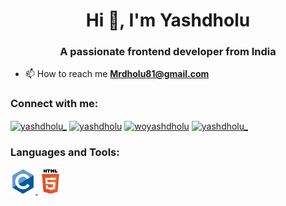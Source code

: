 <h1 align="center">Hi 👋, I'm Yashdholu</h1>
<h3 align="center">A passionate frontend developer from India</h3>

- 📫 How to reach me **Mrdholu81@gmail.com**

<h3 align="left">Connect with me:</h3>
<p align="left">
<a href="https://twitter.com/yashdholu_" target="blank"><img align="center" src="https://raw.githubusercontent.com/rahuldkjain/github-profile-readme-generator/master/src/images/icons/Social/twitter.svg" alt="yashdholu_" height="30" width="40" /></a>
<a href="https://linkedin.com/in/yashdholu" target="blank"><img align="center" src="https://raw.githubusercontent.com/rahuldkjain/github-profile-readme-generator/master/src/images/icons/Social/linked-in-alt.svg" alt="yashdholu" height="30" width="40" /></a>
<a href="https://fb.com/woyashdholu" target="blank"><img align="center" src="https://raw.githubusercontent.com/rahuldkjain/github-profile-readme-generator/master/src/images/icons/Social/facebook.svg" alt="woyashdholu" height="30" width="40" /></a>
<a href="https://instagram.com/yashdholu_" target="blank"><img align="center" src="https://raw.githubusercontent.com/rahuldkjain/github-profile-readme-generator/master/src/images/icons/Social/instagram.svg" alt="yashdholu_" height="30" width="40" /></a>
</p>

<h3 align="left">Languages and Tools:</h3>
<p align="left"> <a href="https://www.cprogramming.com/" target="_blank" rel="noreferrer"> <img src="https://raw.githubusercontent.com/devicons/devicon/master/icons/c/c-original.svg" alt="c" width="40" height="40"/> </a> <a href="https://www.w3.org/html/" target="_blank" rel="noreferrer"> <img src="https://raw.githubusercontent.com/devicons/devicon/master/icons/html5/html5-original-wordmark.svg" alt="html5" width="40" height="40"/> </a> </p>
